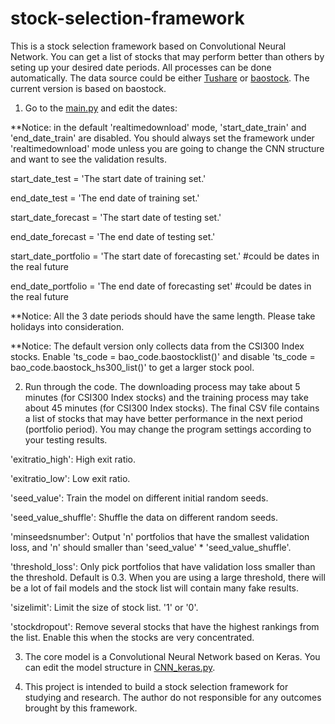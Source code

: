 # stock-selection-framework
This is a stock selection framework based on Convolutional Neural Network. You can get a list of stocks that may perform better than others by seting up your desired date periods. All processes can be done automatically.
The data source could be either [Tushare](https://tushare.pro/) or [baostock](http://baostock.com/). The current version is based on baostock.

1. Go to the [main.py](https://github.com/yuehuca/stock-selection-framework/blob/main/main.py) and edit the dates:

**Notice: in the default 'realtimedownload' mode, 'start_date_train' and 'end_date_train' are disabled. You should always set the framework under 'realtimedownload' mode unless you are going to change the CNN structure and want to see the validation results.

start_date_test = 'The start date of training set.' 

end_date_test = 'The end date of training set.' 

start_date_forecast = 'The start date of testing set.' 

end_date_forecast = 'The end date of testing set.' 

start_date_portfolio = 'The start date of forecasting set.' #could be dates in the real future 

end_date_portfolio = 'The end date of forecasting set' #could be dates in the real future 

**Notice: All the 3 date periods should have the same length. Please take holidays into consideration.

**Notice: The default version only collects data from the CSI300 Index stocks. Enable 'ts_code = bao_code.baostocklist()' and disable 'ts_code = bao_code.baostock_hs300_list()' to get a larger stock pool.

2. Run through the code. The downloading process may take about 5 minutes (for CSI300 Index stocks) and the training process may take about 45 minutes (for CSI300 Index stocks). The final CSV file contains a list of stocks that may have better performance in the next period (portfolio period). You may change the program settings according to your testing results.

'exitratio_high': High exit ratio.

'exitratio_low': Low exit ratio.

'seed_value':  Train the model on different initial random seeds.

'seed_value_shuffle': Shuffle the data on different random seeds.

'minseedsnumber': Output 'n' portfolios that have the smallest validation loss, and 'n' should smaller than 'seed_value' * 'seed_value_shuffle'.

'threshold_loss': Only pick portfolios that have validation loss smaller than the threshold. Default is 0.3. When you are using a large threshold, there will be a lot of fail models and the stock list will contain many fake results.

'sizelimit': Limit the size of stock list. '1' or '0'.

'stockdropout': Remove several stocks that have the highest rankings from the list. Enable this when the stocks are very concentrated.

3. The core model is a Convolutional Neural Network based on Keras. You can edit the model structure in [CNN_keras.py](https://github.com/yuehuca/stock-selection-framework/blob/main/CNN_keras.py).

4. This project is intended to build a stock selection framework for studying and research. The author do not responsible for any outcomes brought by this framework.
